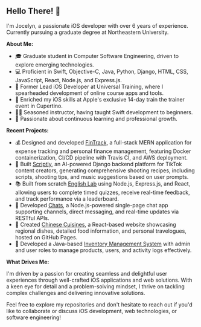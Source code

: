 ## Hello There! 👋

I'm Jocelyn, a passionate iOS developer with over 6 years of experience. Currently pursuing a graduate degree at Northeastern University.  

**About Me:**

- 🎓 Graduate student in Computer Software Engineering, driven to explore emerging technologies.
- 💻 Proficient in Swift, Objective-C, Java, Python, Django, HTML, CSS, JavaScript, React, Node.js, and Express.js.
- 🚀 Former Lead iOS Developer at Universal Training, where I spearheaded development of online course apps and tools.
- 🍎 Enriched my iOS skills at Apple's exclusive 14-day train the trainer event in Cupertino.
- 👨‍🏫 Seasoned instructor, having taught Swift development to beginners.
- 🌱 Passionate about continuous learning and professional growth.

**Recent Projects:**

- 💰 Designed and developed [FinTrack](https://github.com/jocelynting/fintrack.git), a full-stack MERN application for expense tracking and personal finance management, featuring Docker containerization, CI/CD pipeline with Travis CI, and AWS deployment.
- 🎥 Built [Scriptly](https://github.com/Scriptly-Wizards/Scriptly.git), an AI-powered Django backend platform for TikTok content creators, generating comprehensive shooting recipes, including scripts, shooting tips, and music suggestions based on user prompts.
- 📚 Built from scratch [English Lab](https://github.com/jocelynting/english-lab.git) using Node.js, Express.js, and React, allowing users to complete timed quizzes, receive real-time feedback, and track performance via a leaderboard.
- 💬 Developed [Chats](https://github.com/jocelynting/chats.git), a Node.js-powered single-page chat app supporting channels, direct messaging, and real-time updates via RESTful APIs.
- 🥡 Created [Chinese Cuisines](https://github.com/jocelynting/chinese-cuisines.git), a React-based website showcasing regional dishes, detailed food information, and personal travelogues, hosted on GitHub Pages.
- 🍎 Developed a Java-based [Inventory Management System](https://github.com/jocelynting/fruit-shop-inventory-management.git) with admin and user roles to manage products, users, and activity logs effectively.


**What Drives Me:**

I'm driven by a passion for creating seamless and delightful user experiences through well-crafted iOS applications and web solutions. With a keen eye for detail and a problem-solving mindset, I thrive on tackling complex challenges and delivering innovative solutions.

Feel free to explore my repositories and don't hesitate to reach out if you'd like to collaborate or discuss iOS development, web technologies, or software engineering!
